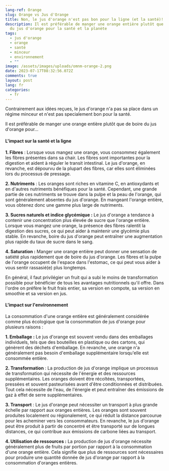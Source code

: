 ```yaml
---
lang-ref: Orange
slug: Orange vs Jus d'Orange
title: Non, le jus d'orange n'est pas bon pour la ligne (et la santé)!
description: Il est préférable de manger une orange entière plutôt que de boire
  du jus d'orange pour la santé et la planète
tags:
  - jus d'orange
  - orange
  - santé
  - minceur
  - environnement
  - ""
image: /assets/images/uploads/omnm-orange-2.png
date: 2023-07-17T08:32:56.072Z
comments: true
layout: post
lang: fr
categories:
  - fr
---
```

Contrairement aux idées reçues, le jus d'orange n'a pas sa place dans un régime minceur et n'est pas specialement bon pour la santé.

Il est préférable de manger une orange entière plutôt que de boire du jus d'orange pour…

#### L'impact sur la santé et la ligne

**1. Fibres** : Lorsque vous mangez une orange, vous consommez également les fibres présentes dans sa chair. Les fibres sont importantes pour la digestion et aident à réguler le transit intestinal. Le jus d'orange, en revanche, est dépourvu de la plupart des fibres, car elles sont éliminées lors du processus de pressage.

**2. Nutriments** : Les oranges sont riches en vitamine C, en antioxydants et en d'autres nutriments bénéfiques pour la santé. Cependant, une grande partie de ces nutriments se trouve dans la pulpe et la peau de l'orange, qui sont généralement absentes du jus d'orange. En mangeant l'orange entière, vous obtenez donc une gamme plus large de nutriments.

**3. Sucres naturels et indice glycémique :** Le jus d'orange a tendance à contenir une concentration plus élevée de sucre que l'orange entière. Lorsque vous mangez une orange, la présence des fibres ralentit la digestion des sucres, ce qui peut aider à maintenir une glycémie plus stable. En revanche, boire du jus d'orange peut entraîner une augmentation plus rapide du taux de sucre dans le sang.

**4. Saturation :** Manger une orange entière peut donner une sensation de satiété plus rapidement que de boire du jus d'orange. Les fibres et la pulpe de l'orange occupent de l'espace dans l'estomac, ce qui peut vous aider à vous sentir rassasié(e) plus longtemps.

En général, il faut privilégier un fruit qui a subi le moins de transformation possible pour bénéficier de tous les avantages nutritionnels qu'il offre. Dans l'ordre on préfère le fruit frais entier, sa version en compote, sa version en smoothie et sa version en jus.

#### L’impact sur l'environnement 

La consommation d'une orange entière est généralement considérée comme plus écologique que la consommation de jus d'orange pour plusieurs raisons :

**1. Emballage :** Le jus d'orange est souvent vendu dans des emballages individuels, tels que des bouteilles en plastique ou des cartons, qui génèrent des déchets d'emballage. En revanche, une orange n'a généralement pas besoin d'emballage supplémentaire lorsqu'elle est consommée entière.

**2. Transformation** : La production de jus d'orange implique un processus de transformation qui nécessite de l'énergie et des ressources supplémentaires. Les oranges doivent être récoltées, transportées, pressées et souvent pasteurisées avant d'être conditionnées et distribuées. Tout cela nécessite de l'eau, de l'énergie et peut entraîner des émissions de gaz à effet de serre supplémentaires.

**3. Transport** : Le jus d'orange peut nécessiter un transport à plus grande échelle par rapport aux oranges entières. Les oranges sont souvent produites localement ou régionalement, ce qui réduit la distance parcourue pour les acheminer vers les consommateurs. En revanche, le jus d'orange peut être produit à partir de concentré et être transporté sur de longues distances, ce qui contribue aux émissions de carbone liées au transport.

**4. Utilisation de ressources :** La production de jus d'orange nécessite généralement plus de fruits par portion par rapport à la consommation d'une orange entière. Cela signifie que plus de ressources sont nécessaires pour produire une quantité donnée de jus d'orange par rapport à la consommation d'oranges entières.